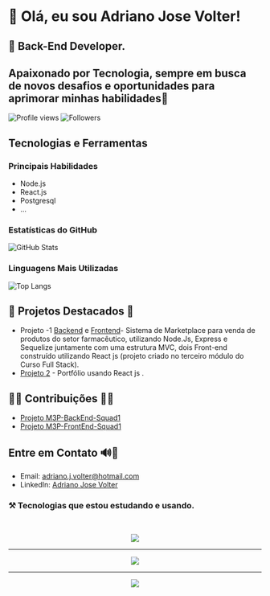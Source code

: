 # 👋 Olá, eu sou Adriano Jose Volter!

## 🚀 Back-End Developer. 
## Apaixonado por Tecnologia, sempre em busca de novos desafios e oportunidades para aprimorar minhas habilidades🚀

![Profile views](https://komarev.com/ghpvc/?username=adrianovolter&color=red)
![Followers](https://img.shields.io/github/followers/adrianovolter.svg?style=social&label=Follow&maxAge=2592000)

## Tecnologias e Ferramentas

### Principais Habilidades
- Node.js
- React.js
- Postgresql
- ...

### Estatísticas do GitHub
![GitHub Stats](https://github-readme-stats.vercel.app/api?username=adrianovolter&show_icons=true&theme=radical)

### Linguagens Mais Utilizadas
![Top Langs](https://github-readme-stats.vercel.app/api/top-langs/?username=adrianovolter&langs_count=10&layout=compact&theme=radical)

## 📌 Projetos Destacados 📌
- Projeto -1 [Backend](https://github.com/AdrianoVolter/M3P-BackEnd-Squad1) e [Frontend](https://github.com/AdrianoVolter/M3P-FrontEnd-Squad1)- Sistema de Marketplace para venda de produtos do setor farmacêutico, utilizando Node.Js, Express e Sequelize juntamente com uma estrutura MVC, dois Front-end construído  utilizando React js (projeto criado no terceiro módulo do Curso Full Stack).
- [Projeto 2](https://github.com/AdrianoVolter/Projeto-Reactjs-Portifolio) - Portfólio   usando React js .

## 🤝🏾 Contribuições 🤝🏾
- [Projeto M3P-BackEnd-Squad1](https://github.com/FullStack-Itaguacu/M3P-BackEnd-Squad1)
- [Projeto M3P-FrontEnd-Squad1](https://github.com/FullStack-Itaguacu/M3P-FrontEnd-Squad1)

## Entre em Contato 🔊📲
- Email: adriano.j.volter@hotmail.com
- LinkedIn: [Adriano Jose Volter](https://www.linkedin.com/in/adrianovolter/)


### ⚒️ Tecnologias que estou estudando e usando.

<br>
<p align="center">
  <a href="https://skillicons.dev">
    <img src="https://skillicons.dev/icons?i=nodejs,express,react,js,html,css,postgresql,md,python,bash,ts" />
  </a>
</p>

****
<p align="center">
  <a href="https://skillicons.dev">
    <img src="https://skillicons.dev/icons?i=git,linux,bootstrap,vscode,vercel,docker,github,sequelize,prisma,sqlite" />
  </a>
</p>

****
<p align="center">
  <a href="https://skillicons.dev">
    <img src="https://skillicons.dev/icons?i=vite,netlify,discord,codepen,npm,githubactions,jest,next,solidity" />
  </a>
</p>
